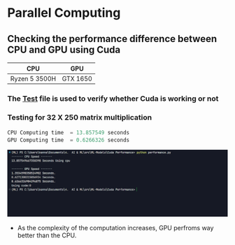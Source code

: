 # Parallel Computing

## Checking the performance difference between CPU and GPU using Cuda

| CPU | GPU |
| --- | --- |
| Ryzen 5 3500H | GTX 1650 |

### The [Test](./Cuda_Pytorch_test.py) file is used to verify whether Cuda is working or not

### Testing for 32 X 250 matrix multiplication

```python
CPU Computing time  = 13.857549 seconds
GPU Computing time  = 0.6266326 seconds

```

![image of comparing speed](./image.png)

- As the complexity of the computation increases, GPU perfroms way better than the CPU.
